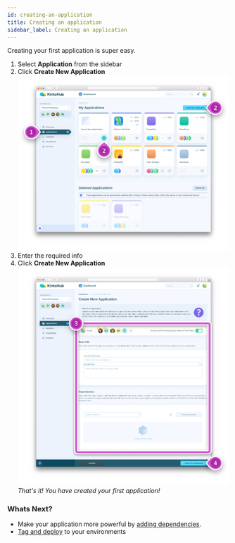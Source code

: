 ```yaml
---
id: creating-an-application
title: Creating an application
sidebar_label: Creating an application
---
```


Creating your first application is super easy.
1. Select **Application** from the sidebar
2. Click **Create New Application**
![Screenshot - Create New Application](/docs/images/creating-an-application-1-2.png)
3. Enter the required info
4. Click **Create New Application**
![Screenshot - Enter Info](/docs/images/creating-an-application-3-4.png)
_That's it! You have created your first application!_

### Whats Next?

* Make your application more powerful by [adding dependencies](adding-a-dependency-application.md).
* [Tag and deploy](tagging-and-deploying.md) to your environments
